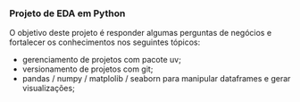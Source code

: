 ### Projeto de EDA em Python
O objetivo deste projeto é responder algumas perguntas de negócios e fortalecer os conhecimentos nos seguintes tópicos:<br>
* gerenciamento de projetos com pacote uv;
* versionamento de projetos com git;
* pandas / numpy / matplolib / seaborn para manipular dataframes e gerar visualizações;<br><br>